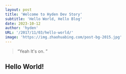 ```yaml
---
layout: post
title: 'Welcome to Hyden Dev Story'
subtitle: 'Hello World, Hello Blog'
date: 2023-10-12
author: 'hyden'
URL: '/2017/11/03/hello-world/'
image: 'https://img.zhaohuabing.com/post-bg-2015.jpg'
---
```


> “Yeah It's on. ”

## Hello World!
